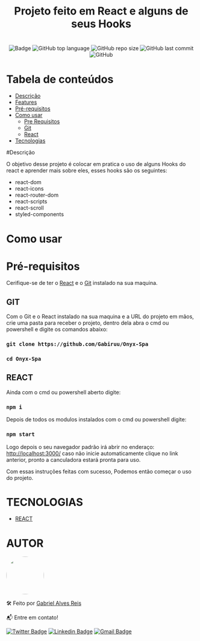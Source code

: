 <h1 align="center">Projeto feito em React e alguns de seus Hooks</h1>

#

<div align="center">

![Badge](https://img.shields.io/badge/React-17.0.2-blue)
![GitHub top language](https://img.shields.io/github/languages/top/gabiruu/Onyx-Spa)
![GitHub repo size](https://img.shields.io/github/repo-size/gabiruu/Onyx-Spa)
![GitHub last commit](https://img.shields.io/github/last-commit/gabiruu/Onyx-Spa)
![GitHub](https://img.shields.io/github/license/gabiruu/Onyx-Spa)

#

</div>

# Tabela de conteúdos

<!--ts-->

- [Descrição](#Descrição)
- [Features](#Features)
- [Pré-requisitos](#Pré-requisitos)
- [Como usar](#como-usar)
  - [Pre Requisitos](#pre-requisitos)
  - [Git](##React)
  - [React](##React)
- [Tecnologias](#tecnologias)
<!--te-->

#Descrição

O objetivo desse projeto é colocar em pratica o uso de alguns Hooks do react e aprender mais sobre eles, esses hooks são os seguintes:

- react-dom
- react-icons
- react-router-dom
- react-scripts
- react-scroll
- styled-components

# Como usar

# Pré-requisitos

Cerifique-se de ter o [React](https://pt-br.reactjs.org/) e o [Git](https://github.com/) instalado na sua maquina.

## GIT

Com o Git e o React instalado na sua maquina e a URL do projeto em mãos, crie uma pasta para receber o projeto, dentro dela abra o cmd ou powershell e digite os comandos abaixo:

### `git clone https://github.com/Gabiruu/Onyx-Spa`

### `cd Onyx-Spa`

## REACT

Ainda com o cmd ou powershell aberto digite:

### `npm i`

Depois de todos os modulos instalados com o cmd ou powershell digite:

### `npm start`

Logo depois o seu navegador padrão irá abrir no enderaço: [http://localhost:3000/](http://localhost:3000/) caso não inicie automaticamente clique no link anterior, pronto a canculadora estará pronta para uso.

Com essas instruções feitas com sucesso, Podemos então começar o uso do projeto.

# TECNOLOGIAS

- [REACT](https://pt-br.reactjs.org/)

# AUTOR

<a href="https://github.com/Gabiruu">
 <img style="border-radius: 50%;" src="https://avatars3.githubusercontent.com/u/38928677?s=460&u=61b426b901b8fe02e12019b1fdb67bf0072d4f00&v=4" width="100px;" alt=""/>
</a>

🛠️ Feito por <a href="https://github.com/Gabiruu/" alt="">Gabriel Alves Reis</a>

📬 Entre em contato!

[![Twitter Badge](https://img.shields.io/badge/-@Gabirutts-1ca0f1?style=flat-square&labelColor=1ca0f1&logo=twitter&logoColor=white&link=https://twitter.com/Gabirutts)](https://twitter.com/Gabirutts)
[![Linkedin Badge](https://img.shields.io/badge/-Gabriel-blue?style=flat-square&logo=Linkedin&logoColor=white&link=https://www.linkedin.com/in/gabriel-alves-846b92164/)](https://www.linkedin.com/in/gabriel-alves-846b92164/)
[![Gmail Badge](https://img.shields.io/badge/-gaalvesreis@gmail.com-c14438?style=flat-square&logo=Gmail&logoColor=white&link=mailto:gaalvesreis@gmail.com)](mailto:gaalvesreis@gmail.com)
